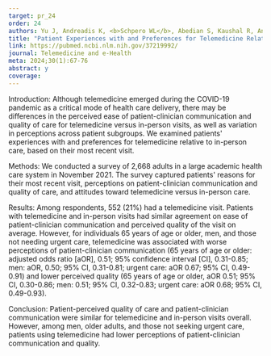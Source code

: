 ```yaml
---
target: pr_24
order: 24
authors: Yu J, Andreadis K, <b>Schpero WL</b>, Abedian S, Kaushal R, Ancker JS
title: "Patient Experiences with and Preferences for Telemedicine Relative to In-Person Care During the COVID-19 Pandemic"
link: https://pubmed.ncbi.nlm.nih.gov/37219992/
journal: Telemedicine and e-Health
meta: 2024;30(1):67-76
abstract: y
coverage:
---
```

Introduction: Although telemedicine emerged during the COVID-19 pandemic as a critical mode of health care delivery, there may be differences in the perceived ease of patient-clinician communication and quality of care for telemedicine versus in-person visits, as well as variation in perceptions across patient subgroups. We examined patients' experiences with and preferences for telemedicine relative to in-person care, based on their most recent visit.

Methods: We conducted a survey of 2,668 adults in a large academic health care system in November 2021. The survey captured patients' reasons for their most recent visit, perceptions on patient-clinician communication and quality of care, and attitudes toward telemedicine versus in-person care.

Results: Among respondents, 552 (21%) had a telemedicine visit. Patients with telemedicine and in-person visits had similar agreement on ease of patient-clinician communication and perceived quality of the visit on average. However, for individuals 65 years of age or older, men, and those not needing urgent care, telemedicine was associated with worse perceptions of patient-clinician communication (65 years of age or older: adjusted odds ratio [aOR], 0.51; 95% confidence interval [CI], 0.31-0.85; men: aOR, 0.50; 95% CI, 0.31-0.81; urgent care: aOR 0.67; 95% CI, 0.49-0.91) and lower perceived quality (65 years of age or older, aOR 0.51; 95% CI, 0.30-0.86; men: 0.51; 95% CI, 0.32-0.83; urgent care: aOR 0.68; 95% CI, 0.49-0.93).

Conclusion: Patient-perceived quality of care and patient-clinician communication were similar for telemedicine and in-person visits overall. However, among men, older adults, and those not seeking urgent care, patients using telemedicine had lower perceptions of patient-clinician communication and quality.